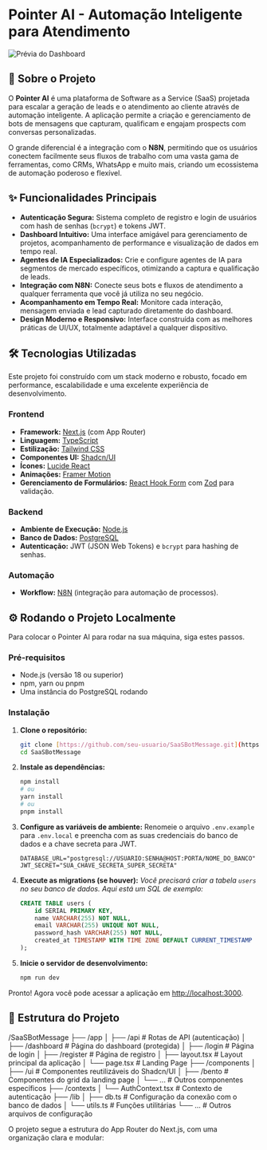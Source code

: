# Pointer AI - Automação Inteligente para Atendimento

![Prévia do Dashboard](<img width="1899" height="1080" alt="image" src="https://github.com/user-attachments/assets/f474b0bf-3cd6-43bf-b13f-6eff4872ca34" />
)

## 🚀 Sobre o Projeto

O **Pointer AI** é uma plataforma de Software as a Service (SaaS) projetada para escalar a geração de leads e o atendimento ao cliente através de automação inteligente. A aplicação permite a criação e gerenciamento de bots de mensagens que capturam, qualificam e engajam prospects com conversas personalizadas.

O grande diferencial é a integração com o **N8N**, permitindo que os usuários conectem facilmente seus fluxos de trabalho com uma vasta gama de ferramentas, como CRMs, WhatsApp e muito mais, criando um ecossistema de automação poderoso e flexível.

## ✨ Funcionalidades Principais

* **Autenticação Segura:** Sistema completo de registro e login de usuários com hash de senhas (`bcrypt`) e tokens JWT.
* **Dashboard Intuitivo:** Uma interface amigável para gerenciamento de projetos, acompanhamento de performance e visualização de dados em tempo real.
* **Agentes de IA Especializados:** Crie e configure agentes de IA para segmentos de mercado específicos, otimizando a captura e qualificação de leads.
* **Integração com N8N:** Conecte seus bots e fluxos de atendimento a qualquer ferramenta que você já utiliza no seu negócio.
* **Acompanhamento em Tempo Real:** Monitore cada interação, mensagem enviada e lead capturado diretamente do dashboard.
* **Design Moderno e Responsivo:** Interface construída com as melhores práticas de UI/UX, totalmente adaptável a qualquer dispositivo.

## 🛠️ Tecnologias Utilizadas

Este projeto foi construído com um stack moderno e robusto, focado em performance, escalabilidade e uma excelente experiência de desenvolvimento.

### Frontend

* **Framework:** [Next.js](https://nextjs.org/) (com App Router)
* **Linguagem:** [TypeScript](https://www.typescriptlang.org/)
* **Estilização:** [Tailwind CSS](https://tailwindcss.com/)
* **Componentes UI:** [Shadcn/UI](https://ui.shadcn.com/)
* **Ícones:** [Lucide React](https://lucide.dev/)
* **Animações:** [Framer Motion](https://www.framer.com/motion/)
* **Gerenciamento de Formulários:** [React Hook Form](https://react-hook-form.com/) com [Zod](https://zod.dev/) para validação.

### Backend

* **Ambiente de Execução:** [Node.js](https://nodejs.org/)
* **Banco de Dados:** [PostgreSQL](https://www.postgresql.org/)
* **Autenticação:** JWT (JSON Web Tokens) e `bcrypt` para hashing de senhas.

### Automação

* **Workflow:** [N8N](https://n8n.io/) (integração para automação de processos).

## ⚙️ Rodando o Projeto Localmente

Para colocar o Pointer AI para rodar na sua máquina, siga estes passos.

### Pré-requisitos

* Node.js (versão 18 ou superior)
* npm, yarn ou pnpm
* Uma instância do PostgreSQL rodando

### Instalação

1.  **Clone o repositório:**
    ```bash
    git clone [https://github.com/seu-usuario/SaaSBotMessage.git](https://github.com/seu-usuario/SaaSBotMessage.git)
    cd SaaSBotMessage
    ```

2.  **Instale as dependências:**
    ```bash
    npm install
    # ou
    yarn install
    # ou
    pnpm install
    ```

3.  **Configure as variáveis de ambiente:**
    Renomeie o arquivo `.env.example` para `.env.local` e preencha com as suas credenciais do banco de dados e a chave secreta para JWT.

    ```env
    DATABASE_URL="postgresql://USUARIO:SENHA@HOST:PORTA/NOME_DO_BANCO"
    JWT_SECRET="SUA_CHAVE_SECRETA_SUPER_SECRETA"
    ```

4.  **Execute as migrations (se houver):**
    *Você precisará criar a tabela `users` no seu banco de dados. Aqui está um SQL de exemplo:*
    ```sql
    CREATE TABLE users (
        id SERIAL PRIMARY KEY,
        name VARCHAR(255) NOT NULL,
        email VARCHAR(255) UNIQUE NOT NULL,
        password_hash VARCHAR(255) NOT NULL,
        created_at TIMESTAMP WITH TIME ZONE DEFAULT CURRENT_TIMESTAMP
    );
    ```

5.  **Inicie o servidor de desenvolvimento:**
    ```bash
    npm run dev
    ```

Pronto! Agora você pode acessar a aplicação em [http://localhost:3000](http://localhost:3000).

## 📁 Estrutura do Projeto
/SaaSBotMessage
├── /app
│   ├── /api          # Rotas de API (autenticação)
│   ├── /dashboard    # Página do dashboard (protegida)
│   ├── /login        # Página de login
│   ├── /register     # Página de registro
│   ├── layout.tsx    # Layout principal da aplicação
│   └── page.tsx      # Landing Page
├── /components
│   ├── /ui           # Componentes reutilizáveis do Shadcn/UI
│   ├── /bento        # Componentes do grid da landing page
│   └── ...           # Outros componentes específicos
├── /contexts
│   └── AuthContext.tsx # Contexto de autenticação
├── /lib
│   ├── db.ts         # Configuração da conexão com o banco de dados
│   └── utils.ts      # Funções utilitárias
└── ...               # Outros arquivos de configuração

O projeto segue a estrutura do App Router do Next.js, com uma organização clara e modular:
